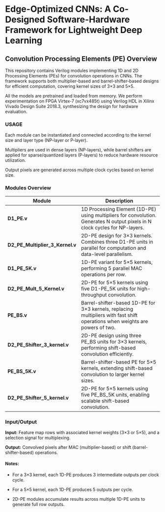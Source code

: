 # Edge-Optimized CNNs: A Co-Designed Software-Hardware Framework for Lightweight Deep Learning

## Convolution Processing Elements (PE) Overview
This repository contains Verilog modules implementing 1D and 2D Processing Elements (PEs) for convolution operations in CNNs. The framework supports both multiplier-based and barrel-shifter-based designs for efficient computation, covering kernel sizes of 3×3 and 5×5.

All the models are pretrained and loaded from memory. We perform experimentation on FPGA Virtex-7 (xc7vx485t) using Verilog HDL in Xilinx Vivado Design Suite 2018.3, synthesizing the design for hardware evaluation.
### USAGE 

Each module can be instantiated and connected according to the kernel size and layer type (NP-layer or P-layer).

Multipliers are used in dense layers (NP-layers), while barrel shifters are applied for sparse/quantized layers (P-layers) to reduce hardware resource utilization.

Output pixels are generated across multiple clock cycles based on kernel size.

### Modules Overview

| Module                              | Description                                                                                                                  |
| ----------------------------------- | ---------------------------------------------------------------------------------------------------------------------------- |
| **D1\_PE.v**                        | 1D Processing Element (1D-PE) using multipliers for convolution. Generates N output pixels in N clock cycles for NP-layers.  |
| **D2\_PE\_Multiplier\_3\_Kernel.v** | 2D-PE design for 3×3 kernels. Combines three D1-PE units in parallel for computation and data-level parallelism.            |
| **D1\_PE\_5K.v**                    | 1D-PE variant for 5×5 kernels, performing 5 parallel MAC operations per row.                                                 |
| **D2\_PE\_Mult\_5\_Kernel.v**       | 2D-PE for 5×5 kernels using five D1-PE\_5K units for high-throughput convolution.                                            |
| **PE\_BS.v**                        | Barrel-shifter-based 1D-PE for 3×3 kernels, replacing multipliers with fast shift operations when weights are powers of two. |
| **D2\_PE\_Shifter\_3\_kernel.v**    | 2D-PE design using three PE\_BS units for 3×3 kernels, performing shift-based convolution efficiently.                       |
| **PE\_BS\_5K.v**                    | Barrel-shifter-based PE for 5×5 kernels, extending shift-based convolution to larger kernel sizes.                           |
| **D2\_PE\_Shifter\_5\_kernel.v**    | 2D-PE for 5×5 kernels using five PE\_BS\_5K units, enabling scalable shift-based convolution.                                |


### Input/Output

**Input:** Feature map rows with associated kernel weights (3×3 or 5×5), and a selection signal for multiplexing.

**Output:** Convolved pixels after MAC (multiplier-based) or shift (barrel-shifter-based) operations.

#### Notes:

- For a 3×3 kernel, each 1D-PE produces 3 intermediate outputs per clock cycle.

- For a 5×5 kernel, each 1D-PE produces 5 outputs per cycle.

- 2D-PE modules accumulate results across multiple 1D-PE units to generate full row outputs.
